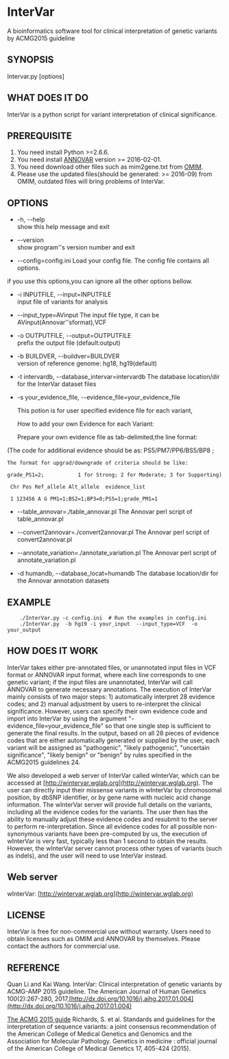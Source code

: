 # InterVar
A bioinformatics software tool for clinical interpretation of genetic variants by ACMG2015 guideline

## SYNOPSIS

Intervar.py [options]

## WHAT DOES IT DO

InterVar is a python script for variant interpretation of clinical significance. 

## PREREQUISITE

1. You need install Python >=2.6.6.
2. You need install [ANNOVAR](http://annovar.openbioinformatics.org/en/latest/) version >=  2016-02-01.
3. You need download other files such as mim2gene.txt from [OMIM](http://www.omim.org/downloads).
4. Please use the updated files(should be generated: >= 2016-09) from OMIM, outdated files will bring problems of InterVar.

## OPTIONS

- -h, --help              
show this help message and exit  

- --version             
show program''s version number and exit

- --config=config.ini
Load your config file. The config file contains all options.

if you use this options,you can ignore all the other options bellow.

- -i INPUTFILE, --input=INPUTFILE           
input file of  variants for analysis

- --input_type=AVinput 
The input file type, it can be  AVinput(Annovar''sformat),VCF

- -o OUTPUTFILE, --output=OUTPUTFILE     
prefix the output file (default:output)

- -b BUILDVER, --buildver=BUILDVER    
version of reference genome: hg18, hg19(default)

- -t intervardb, --database_intervar=intervardb
The database location/dir for the InterVar dataset files

- -s your_evidence_file, --evidence_file=your_evidence_file

  This potion is for user specified evidence file for each variant,
  
  How to add your own Evidence for each Variant:

  Prepare your own evidence  file as tab-delimited,the line format:

(The code for additional evidence should be as: PS5/PM7/PP6/BS5/BP8 ;

    The format for upgrad/downgrade of criteria should be like:

    grade_PS1=2;           1 for Strong; 2 for Moderate; 3 for Supporting)

```
 Chr Pos Ref_allele Alt_allele  evidence_list

 1 123456 A G PM1=1;BS2=1;BP3=0;PS5=1;grade_PM1=1
```

- --table_annovar=./table_annovar.pl
The Annovar perl script of table_annovar.pl

- --convert2annovar=./convert2annovar.pl
The Annovar perl script of convert2annovar.pl

- --annotate_variation=./annotate_variation.pl
The Annovar perl script of annotate_variation.pl

-  -d humandb, --database_locat=humandb 
The database location/dir for the Annovar annotation datasets


## EXAMPLE
```
    ./InterVar.py -c config.ini  # Run the examples in config.ini
    ./InterVar.py  -b hg19 -i your_input  --input_type=VCF  -o your_output
```

## HOW DOES IT WORK

InterVar takes either pre-annotated files, or unannotated input files in VCF format or ANNOVAR input format, where each line corresponds to one genetic variant; if the input files are unannotated, InterVar will call ANNOVAR to generate necessary annotations. The execution of InterVar mainly consists of two major steps: 1) automatically interpret 28 evidence codes; and 2) manual adjustment by users to re-interpret the clinical significance. However, users can specify their own evidence code and import into InterVar by using the argument "-evidence_file=your_evidence_file" so that one single step is sufficient to generate the final results. In the output, based on all 28 pieces of evidence codes that are either automatically generated or supplied by the user, each variant will be assigned as "pathogenic", "likely pathogenic", "uncertain significance", "likely benign" or "benign" by rules specified in the ACMG2015 guidelines 24.  

We also developed a web server of InterVar called wInterVar, which can be accessed at [http://wintervar.wglab.org](http://wintervar.wglab.org). The user can directly input their missense variants in wInterVar by chromosomal position, by dbSNP identifier, or by gene name with nucleic acid change information. The wInterVar server will provide full details on the variants, including all the evidence codes for the variants. The user then has the ability to manually adjust these evidence codes and resubmit to the server to perform re-interpretation. Since all evidence codes for all possible non-synonymous variants have been pre-computed by us, the execution of wInterVar is very fast, typically less than 1 second to obtain the results. However, the wInterVar server cannot process other types of variants (such as indels), and the user will need to use InterVar instead.

## Web server
wInterVar:  [http://wintervar.wglab.org](http://wintervar.wglab.org)

## LICENSE

InterVar is free for non-commercial use without warranty. Users need to obtain licenses such as OMIM and ANNOVAR by themselves. Please contact the authors for commercial use.

## REFERENCE
Quan Li and Kai Wang. InterVar: Clinical interpretation of genetic variants by ACMG-AMP 2015 guideline. The American Journal of Human Genetics 100(2):267-280, 2017,[http://dx.doi.org/10.1016/j.ajhg.2017.01.004](http://dx.doi.org/10.1016/j.ajhg.2017.01.004)

[The ACMG 2015 guide](http://www.ncbi.nlm.nih.gov/pubmed/25741868)
Richards, S. et al. Standards and guidelines for the interpretation of sequence variants: a joint consensus recommendation of the American College of Medical Genetics and Genomics and the Association for Molecular Pathology. Genetics in medicine : official journal of the American College of Medical Genetics 17, 405-424 (2015).

